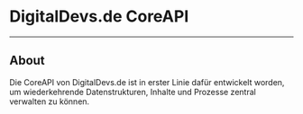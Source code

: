 # DigitalDevs.de CoreAPI

___

## About

Die CoreAPI von DigitalDevs.de ist in erster Linie dafür entwickelt worden, um wiederkehrende Datenstrukturen, Inhalte
und Prozesse zentral verwalten zu können.


